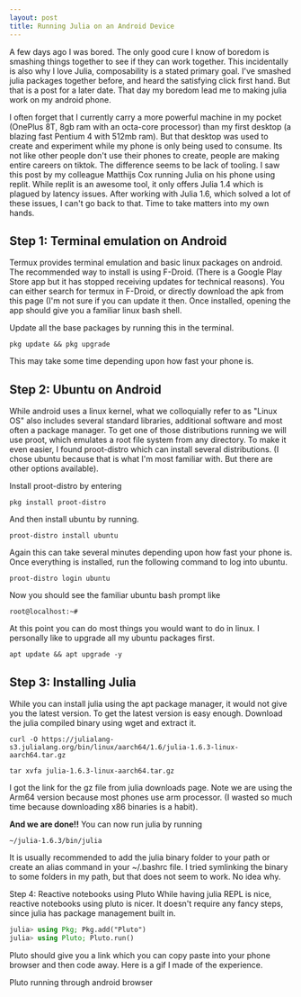```yaml
---
layout: post
title: Running Julia on an Android Device
---
```


A few days ago I was bored. The only good cure I know of boredom is smashing things together to see if they can work together. This incidentally is also why I love Julia, composability is a stated primary goal. I've smashed julia packages together before, and heard the satisfying click first hand. But that is a post for a later date. That day my boredom lead me to making julia work on my android phone.

I often forget that I currently carry a more powerful machine in my pocket (OnePlus 8T, 8gb ram with an octa-core processor) than my first desktop (a blazing fast Pentium 4 with 512mb ram). But that desktop was used to create and experiment while my phone is only being used to consume. Its not like other people don't use their phones to create, people are making entire careers on tiktok. The difference seems to be lack of tooling. I saw this post by my colleague Matthijs Cox running Julia on his phone using replit. While replit is an awesome tool, it only offers Julia 1.4 which is plagued by latency issues. After working with Julia 1.6, which solved a lot of these issues, I can't go back to that. Time to take matters into my own hands.

## Step 1: Terminal emulation on Android
Termux provides terminal emulation and basic linux packages on android. The recommended way to install is using F-Droid. (There is a Google Play Store app but it has stopped receiving updates for technical reasons). You can either search for termux in F-Droid, or directly download the apk from this page (I'm not sure if you can update it then. Once installed, opening the app should give you a familiar linux bash shell.

Update all the base packages by running this in the terminal.

```console
pkg update && pkg upgrade
```

This may take some time depending upon how fast your phone is.

## Step 2: Ubuntu on Android
While android uses a linux kernel, what we colloquially refer to as "Linux OS" also includes several standard libraries, additional software and most often a package manager. To get one of those distributions running we will use proot, which emulates a root file system from any directory. To make it even easier, I found proot-distro which can install several distributions. (I chose ubuntu because that is what I'm most familiar with. But there are other options available).

Install proot-distro by entering

```console
pkg install proot-distro
```

And then install ubuntu by running.

```console
proot-distro install ubuntu
```

Again this can take several minutes depending upon how fast your phone is. Once everything is installed, run the following command to log into ubuntu.

```console
proot-distro login ubuntu
```

Now you should see the familiar ubuntu bash prompt like

```console 
root@localhost:~#
```

At this point you can do most things you would want to do in linux. I personally like to upgrade all my ubuntu packages first.

```console
apt update && apt upgrade -y
```

## Step 3: Installing Julia
While you can install julia using the apt package manager, it would not give you the latest version. To get the latest version is easy enough. Download the julia compiled binary using wget and extract it.

```console 
curl -O https://julialang-s3.julialang.org/bin/linux/aarch64/1.6/julia-1.6.3-linux-aarch64.tar.gz

tar xvfa julia-1.6.3-linux-aarch64.tar.gz
```
I got the link for the gz file from julia downloads page. Note we are using the Arm64 version because most phones use arm processor. (I wasted so much time because downloading x86 binaries is a habit).

**And we are done!!** You can now run julia by running

```console 
~/julia-1.6.3/bin/julia
```

It is usually recommended to add the julia binary folder to your path or create an alias command in your ~/.bashrc file. I tried symlinking the binary to some folders in my path, but that does not seem to work. No idea why.

Step 4: Reactive notebooks using Pluto
While having julia REPL is nice, reactive notebooks using pluto is nicer. It doesn't require any fancy steps, since julia has package management built in.

```julia
julia> using Pkg; Pkg.add("Pluto")
julia> using Pluto; Pluto.run()
```
Pluto should give you a link which you can copy paste into your phone browser and then code away. Here is a gif I made of the experience.

Pluto running through android browser

